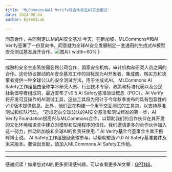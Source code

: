 ```yaml
---
title: 'MLCommons与AI Verify将合作推进AI安全倡议'
date: 2024-06-04
author: ByteAILab

---
```


同意合作，共同制定LLM的AI安全基准
今天，在新加坡，MLCommons®和AI Verify签署了一份意向书，同意就为全球AI安全发展制定一套通用的生成式AI模型安全测试基准展开合作。![图片](https://ai-techpark.com/wp-content/uploads/2024/06/MLCommons-960x540.jpg){ width=60% }

---

成熟的安全生态系统需要跨公司合作，国家安全机构，审计机构和研究人员之间的合作。这份协议推动的AI安全基准工作的目标是为AI开发者、集成商、购买方和决策者提供一种全球公认的安全测试方法，用于生成式AI。
MLCommons AI Safety工作组是由全球学术研究人员、行业技术专家、政策和标准代表以及公民社会倡导者组成的，最近宣布了v0.5 AI Safety基准验证概念（POC）。AI Verify将开发可互操作的AI测试工具，这些工具将为预计于今年秋季发布的具有包容性的v1.0版本提供信息。此外，他们正在构建一个用于交互测试的工具包，以支持基准测试和红队行动。
“迈出迈向全球公认的AI安全基准和测试标准的第一步，AI Verify Foundation很高兴与MLCommons合作，以帮助我们的合作伙伴在其开发的文化环境和语言中建立对模型和应用程序的信任。我们邀请更多的合作伙伴加入这一努力，推动新加坡和全球AI的负责任使用，” AI Verify基金会董事会主席王振辉博士说。
AI Safety工作组鼓励全球参与，以帮助塑造v1.0 AI Safety基准套件及未来版本。要做出贡献，请加入MLCommons AI Safety工作组。

---
---
感谢阅读！如果您对AI的更多资讯感兴趣，可以查看更多AI文章：[GPTNB](https://gptnb.com)。